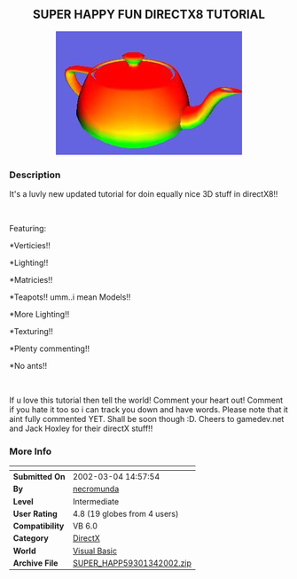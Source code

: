 ﻿<div align="center">

## SUPER HAPPY FUN DIRECTX8 TUTORIAL

<img src="PIC2002341719103718.jpg">
</div>

### Description

It's a luvly new updated tutorial for doin equally nice 3D stuff in directX8!!

<br>

Featuring: <br>

*Verticies!! <br>

*Lighting!! <br>

*Matricies!!<br>

*Teapots!! umm..i mean Models!! <br>

*More Lighting!! <br>

*Texturing!! <br>

*Plenty commenting!! <br>

*No ants!! <br>

<br>

If u love this tutorial then tell the world! Comment your heart out! Comment if you hate it too so i can track you down and have words. Please note that it aint fully commented YET. Shall be soon though :D. Cheers to gamedev.net and Jack Hoxley for their directX stuff!!
 
### More Info
 


<span>             |<span>
---                |---
**Submitted On**   |2002-03-04 14:57:54
**By**             |[necromunda](https://github.com/Planet-Source-Code/PSCIndex/blob/master/ByAuthor/necromunda.md)
**Level**          |Intermediate
**User Rating**    |4.8 (19 globes from 4 users)
**Compatibility**  |VB 6\.0
**Category**       |[DirectX](https://github.com/Planet-Source-Code/PSCIndex/blob/master/ByCategory/directx__1-44.md)
**World**          |[Visual Basic](https://github.com/Planet-Source-Code/PSCIndex/blob/master/ByWorld/visual-basic.md)
**Archive File**   |[SUPER\_HAPP59301342002\.zip](https://github.com/Planet-Source-Code/necromunda-super-happy-fun-directx8-tutorial__1-32343/archive/master.zip)








